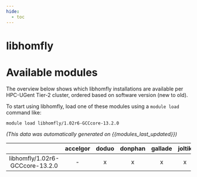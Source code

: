 ```yaml
---
hide:
  - toc
---
```


libhomfly
=========

# Available modules


The overview below shows which libhomfly installations are available per HPC-UGent Tier-2 cluster, ordered based on software version (new to old).

To start using libhomfly, load one of these modules using a `module load` command like:

```shell
module load libhomfly/1.02r6-GCCcore-13.2.0
```

*(This data was automatically generated on {{modules_last_updated}})*  

| |accelgor|doduo|donphan|gallade|joltik|litleo|shinx|
| :---: | :---: | :---: | :---: | :---: | :---: | :---: | :---: |
|libhomfly/1.02r6-GCCcore-13.2.0|-|x|x|x|x|x|x|
